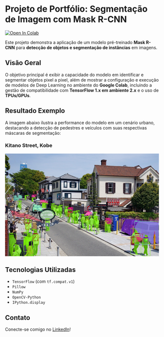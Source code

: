 # Projeto de Portfólio: Segmentação de Imagem com Mask R-CNN

[![Open In Colab](https://colab.research.google.com/assets/colab-badge.svg)](SEU_LINK_DO_NOTEBOOK_COLAB_AQUI)

Este projeto demonstra a aplicação de um modelo pré-treinado **Mask R-CNN** para **detecção de objetos e segmentação de instâncias** em imagens.

## Visão Geral

O objetivo principal é exibir a capacidade do modelo em identificar e segmentar objetos pixel a pixel, além de mostrar a configuração e execução de modelos de Deep Learning no ambiente do **Google Colab**, incluindo a gestão de compatibilidade com **TensorFlow 1.x em ambiente 2.x** e o uso de **TPUs/GPUs**.

## Resultado Exemplo

A imagem abaixo ilustra a performance do modelo em um cenário urbano, destacando a detecção de pedestres e veículos com suas respectivas máscaras de segmentação:

### Kitano Street, Kobe

![Segmentação de Kitano Street, Kobe](./test_results.jpg)

## Tecnologias Utilizadas

* `TensorFlow` (com `tf.compat.v1`)
* `Pillow`
* `NumPy`
* `OpenCV-Python`
* `IPython.display`

## Contato

Conecte-se comigo no [LinkedIn](SEU_LINK_DO_LINKEDIN_AQUI)!
